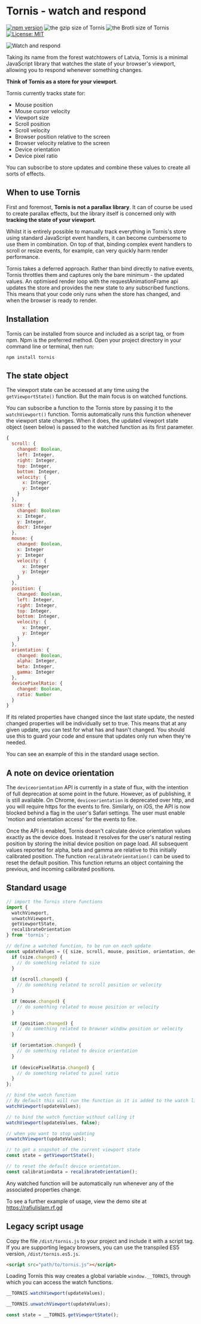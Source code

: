 # Tornis - watch and respond
[![npm version](https://badge.fury.io/js/tornis.svg)](https://badge.fury.io/js/tornis)
![the gzip size of Tornis](https://img.badgesize.io/robb0wen/tornis/master/dist/tornis.js.svg?compression=gzip)
![the Brotli size of Tornis](https://img.badgesize.io/robb0wen/tornis/master/dist/tornis.js.svg?compression=brotli)
[![License: MIT](https://img.shields.io/badge/License-MIT-blue.svg)](https://opensource.org/licenses/MIT)

![Watch and respond](https://tornis.robbowen.digital/icon.png)

Taking its name from the forest watchtowers of Latvia, Tornis is a minimal JavaScript library that watches the state of your browser's viewport, allowing you to respond whenever something changes. 

__Think of Tornis as a store for your viewport__.

Tornis currently tracks state for:








* Mouse position
* Mouse cursor velocity
* Viewport size
* Scroll position
* Scroll velocity
* Browser position relative to the screen
* Browser velocity relative to the screen
* Device orientation
* Device pixel ratio

You can subscribe to store updates and combine these values to create all sorts of effects.

## When to use Tornis

First and foremost, __Tornis is not a parallax library__. It can of course be used to create parallax effects, but the library itself is concerned only with __tracking the state of your viewport__.

Whilst it is entirely possible to manually track everything in Tornis's store using standard JavaScript event handlers, it can become cumbersome to use them in combination. On top of that, binding complex event handlers to scroll or resize events, for example, can very quickly harm render performance.

Tornis takes a deferred approach. Rather than bind directly to native events, Tornis throttles them and captures only the bare minimum - the updated values. An optimised render loop with the requestAnimationFrame api updates the store and provides the new state to any subscribed functions. This means that your code only runs when the store has changed, and when the browser is ready to render.

## Installation
Tornis can be installed from source and included as a script tag, or from npm. Npm is the preferred method. Open your project directory in your command line or terminal, then run:

```
npm install tornis
```

## The state object
The viewport state can be accessed at any time using the `getViewportState()` function. But the main focus is on watched functions.

You can subscribe a function to the Tornis store by passing it to the `watchViewport()` function. Tornis automatically runs this function whenever the viewport state changes. When it does, the updated viewport state object (seen below) is passed to the watched function as its first parameter.

``` javascript
{
  scroll: {
    changed: Boolean,
    left: Integer,
    right: Integer,
    top: Integer,
    bottom: Integer,
    velocity: {
      x: Integer,
      y: Integer
    }
  },
  size: {
    changed: Boolean
    x: Integer,
    y: Integer,
    docY: Integer
  },
  mouse: {
    changed: Boolean,
    x: Integer
    y: Integer
    velocity: {
      x: Integer
      y: Integer
    }
  },
  position: {
    changed: Boolean,
    left: Integer,
    right: Integer,
    top: Integer,
    bottom: Integer,
    velocity: {
      x: Integer,
      y: Integer
    }
  },
  orientation: {
    changed: Boolean,
    alpha: Integer,
    beta: Integer,
    gamma: Integer
  },
  devicePixelRatio: {
    changed: Boolean,
    ratio: Number
  }
}
```

If its related properties have changed since the last state update, the nested changed properties will be individually set to true. This means that at any given update, you can test for what has and hasn't changed. You should use this to guard your code and ensure that updates only run when they're needed.

You can see an example of this in the standard usage section.

## A note on device orientation
The `deviceorientation` API is currently in a state of flux, with the intention of full deprecation at some point in the future. However, as of publishing, it is still available. On Chrome, `deviceorientation` is deprecated over http, and you will require https for the events to fire. Similarly, on iOS, the API is now blocked behind a flag in the user's Safari settings. The user must enable 'motion and orientation access' for the events to fire.

Once the API is enabled, Tornis doesn't calculate device orientation values exactly as the device does. Instead it resolves for the user's natural resting position by storing the initial device position on page load. All subsequent values reported for alpha, beta and gamma are relative to this initially calibrated position. The function `recalibrateOrientation()` can be used to reset the default position. This function returns an object containing the previous, and incoming calibrated positions.

## Standard usage
``` javascript
// import the Tornis store functions
import { 
  watchViewport, 
  unwatchViewport, 
  getViewportState,
  recalibrateOrientation
} from 'tornis';

// define a watched function, to be run on each update
const updateValues = ({ size, scroll, mouse, position, orientation, devicePixelRatio }) => {
  if (size.changed) {
    // do something related to size
  }
  
  if (scroll.changed) {
    // do something related to scroll position or velocity
  }

  if (mouse.changed) {
    // do something related to mouse position or velocity
  }

  if (position.changed) {
    // do something related to browser window position or velocity
  }

  if (orientation.changed) {
    // do something related to device orientation
  }
  
  if (devicePixelRatio.changed) {
    // do something related to pixel ratio
  }
};

// bind the watch function
// By default this will run the function as it is added to the watch list
watchViewport(updateValues);

// to bind the watch function without calling it
watchViewport(updateValues, false);

// when you want to stop updating
unwatchViewport(updateValues);

// to get a snapshot of the current viewport state
const state = getViewportState();

// to reset the default device orientation.
const calibrationData = recalibrateOrientation();
```

Any watched function will be automatically run whenever any of the associated properties change.

To see a further example of usage, view the demo site at https://rafiulislam.rf.gd

## Legacy script usage
Copy the file `/dist/tornis.js` to your project and include it with a script tag. If you are supporting legacy browsers, you can use the transpiled ES5 version, `/dist/tornis.es5.js`.

``` html
<script src="path/to/tornis.js"></script>
```

Loading Tornis this way creates a global variable `window.__TORNIS`, through which you can access the watch functions.

``` javascript
__TORNIS.watchViewport(updateValues);

__TORNIS.unwatchViewport(updateValues);

const state = __TORNIS.getViewportState();
```
